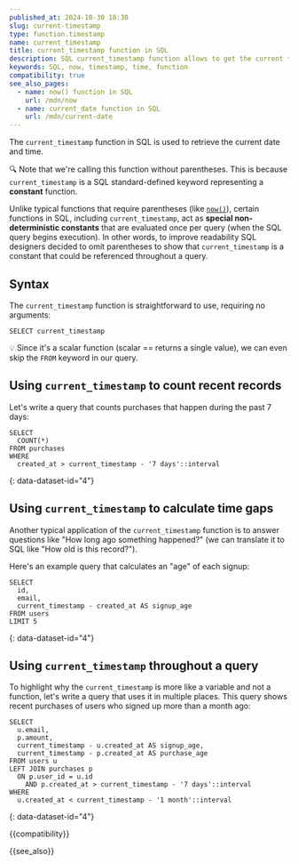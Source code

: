 ```yaml
---
published_at: 2024-10-30 18:30
slug: current-timestamp
type: function.timestamp
name: current_timestamp
title: current_timestamp function in SQL
description: SQL current_timestamp function allows to get the current time.
keywords: SQL, now, timestamp, time, function
compatibility: true
see_also_pages:
  - name: now() function in SQL
    url: /mdn/now
  - name: current_date function in SQL
    url: /mdn/current-date
---
```


The `current_timestamp` function in SQL is used to retrieve the current date and time.

:mag: Note that we're calling this function without parentheses. This is because `current_timestamp` is a SQL standard-defined keyword representing a **constant** function.

Unlike typical functions that require parentheses (like [`now()`](/mdn/now)), certain functions in SQL, including `current_timestamp`, act as **special non-deterministic constants** that are evaluated once per query (when the SQL query begins execution). In other words, to improve readability SQL designers decided to omit parentheses to show that `current_timestamp` is a constant that could be referenced throughout a query.

## Syntax

The `current_timestamp` function is straightforward to use, requiring no arguments:

~~~pgsql
SELECT current_timestamp
~~~

:bulb: Since it's a scalar function (scalar == returns a single value), we can even skip the `FROM` keyword in our query.

## Using `current_timestamp` to count recent records

Let's write a query that counts purchases that happen during the past 7 days:

~~~pgsql
SELECT
  COUNT(*)
FROM purchases
WHERE
  created_at > current_timestamp - '7 days'::interval
~~~
{: data-dataset-id="4"}

## Using `current_timestamp` to calculate time gaps

Another typical application of the `current_timestamp` function is to answer questions like "How long ago something happened?" (we can translate it to SQL like "How old is this record?").

Here's an example query that calculates an "age" of each signup:

~~~pgsql
SELECT
  id,
  email,
  current_timestamp - created_at AS signup_age
FROM users
LIMIT 5
~~~
{: data-dataset-id="4"}

## Using `current_timestamp` throughout a query

To highlight why the `current_timestamp` is more like a variable and not a function, let's write a query that uses it in multiple places. This query shows recent purchases of users who signed up more than a month ago:

~~~pgsql
SELECT
  u.email,
  p.amount,
  current_timestamp - u.created_at AS signup_age,
  current_timestamp - p.created_at AS purchase_age
FROM users u
LEFT JOIN purchases p
  ON p.user_id = u.id
    AND p.created_at > current_timestamp - '7 days'::interval
WHERE
  u.created_at < current_timestamp - '1 month'::interval
~~~
{: data-dataset-id="4"}

{{compatibility}}

{{see_also}}
